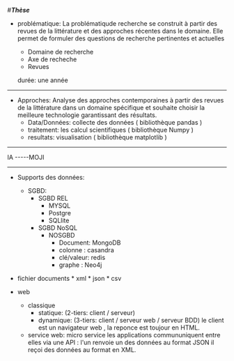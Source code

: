 #***Thèse***  


*   problématique: La problématiqude recherche se construit à partir des revues de la littérature et des approches récentes dans le domaine. Elle permet de formuler des questions de recherche pertinentes et actuelles
      * Domaine de recherche
      * Axe de recheche
      * Revues   


     durée: une année
---

*  Approches: Analyse des approches contemporaines à partir des revues de la
littérature dans un domaine spécifique  et souhaite choisir la meilleure technologie garantissant des résultats. 
     * Data/Données: collecte des données ( bibliothèque pandas )
     * traitement: les calcul scientifiques ( bibliothèque Numpy )
     * resultats: visualisation ( bibliothèque matplotlib )
     
  

---
IA -----MOJI

---
* Supports des données:
     * SGBD: 
        * SGBD REL
          * MYSQL
          * Postgre
          * SQLlite
        * SGBD NoSQL
          * NOSGBD
             * Document: MongoDB
             * colonne : casandra
             * clé/valeur: redis
             * graphe : Neo4j

 * fichier documents
       * xml
       * json 
       * csv
  * web
       * classique
          * statique: (2-tiers: client / serveur)
          * dynamique: (3-tiers: client / serveur web / serveur BDD)
       le client est un navigateur web , la reponce est toujour en HTML.
       * service web: micro service  les applications commununiquent entre elles via une  API : l'un renvoie un des données au format JSON il reçoi des données au format en XML.
     
